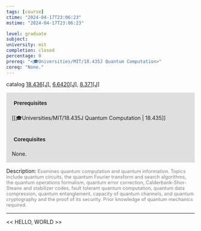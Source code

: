```yaml
---
tags: [course]
ctime: "2024-04-17T23:06:23"
mstime: "2024-04-17T23:06:23"

level: graduate
subject: 
university: mit
completion: closed
percentage: 0
prereq: "<🎓Universities/MIT/18.435J Quantum Computation>"
coreq: "None."
---
```


catalog [18.436[J]](http://student.mit.edu/catalog/m18a.html#18.436), [6.6420[J]](http://student.mit.edu/catalog/m6b.html#6.6420), [8.371[J]](http://student.mit.edu/catalog/m8b.html#8.371)

<span style="display: block; padding: 15px; background-color: rgb(100, 100, 100, 0.2);"><font id="m_prereq1752_0" style="display: block; font-family: Arial, sans-serif; font-weight: bold; padding: 5px">Prerequisites</font><br><span id="prereq1752_0">[[🎓Universities/MIT/18.435J Quantum Computation | 18.435]]</span></span>
<span style="display: block; padding: 15px; background-color: rgb(100, 100, 100, 0.2);"><font id="m_coreq1752_0" style="display: block; font-family: Arial, sans-serif; font-weight: bold; padding: 5px">Corequisites</font><br><span id="coreq1752_0">None.</span></span>

<font style="">Description:</font>
<font style="color: grey; font-size: 0.8rem;">Examines quantum computation and quantum information. Topics include quantum circuits, the quantum Fourier transform and search algorithms, the quantum operations formalism, quantum error correction, Calderbank-Shor-Steane and stabilizer codes, fault tolerant quantum computation, quantum data compression, quantum entanglement, capacity of quantum channels, and quantum cryptography and the proof of its security. Prior knowledge of quantum mechanics required.</font>



---

<< HELLO, WORLD >>
